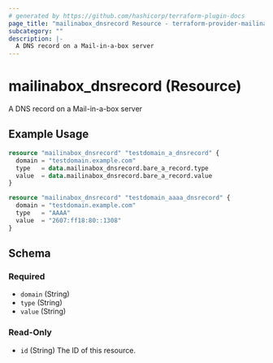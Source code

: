 ```yaml
---
# generated by https://github.com/hashicorp/terraform-plugin-docs
page_title: "mailinabox_dnsrecord Resource - terraform-provider-mailinabox"
subcategory: ""
description: |-
  A DNS record on a Mail-in-a-box server
---
```


# mailinabox_dnsrecord (Resource)

A DNS record on a Mail-in-a-box server

## Example Usage

```terraform
resource "mailinabox_dnsrecord" "testdomain_a_dnsrecord" {
  domain = "testdomain.example.com"
  type   = data.mailinabox_dnsrecord.bare_a_record.type
  value  = data.mailinabox_dnsrecord.bare_a_record.value
}

resource "mailinabox_dnsrecord" "testdomain_aaaa_dnsrecord" {
  domain = "testdomain.example.com"
  type   = "AAAA"
  value  = "2607:ff18:80::1308"
}
```

<!-- schema generated by tfplugindocs -->
## Schema

### Required

- `domain` (String)
- `type` (String)
- `value` (String)

### Read-Only

- `id` (String) The ID of this resource.


